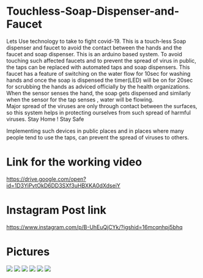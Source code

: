 # Touchless-Soap-Dispenser-and-Faucet

Lets Use technology to take to fight covid-19.
This is a touch-less Soap dispenser and faucet to avoid the contact between the hands and the faucet and soap dispenser. 
This is an arduino based system.
To avoid touching such affected faucets and to prevent the spread of virus in public, the taps can be replaced with automated taps and soap dispensers.
This faucet has a feature of switching on the water flow for 10sec for washing hands and once the soap is dispensed the timer(LED) will be on for 20sec for scrubbing the hands as adviced officially by the health organizations. When the sensor senses the hand, the soap gets dispensed and similarly when the sensor for the tap senses , water will be flowing.  
Major spread of the viruses are only through contact between the surfaces, so this system helps in protecting ourselves from such spread of harmful viruses.
Stay Home ! Stay Safe

Implementing such devices in public places and in places where many people tend to use the taps, can prevent the spread of viruses to others. 

  
# Link for the working video
https://drive.google.com/open?id=1D3YiPvtOkD6DD3SXf3uHBXKA0dXdseiY

# Instagram Post link
https://www.instagram.com/p/B-UhEuQjCYk/?igshid=16mcqnhpj5bhq
# Pictures
![](Images/1.jpg)
![](Images/2.jpg)
![](Images/3.jpg)
![](Images/4%20(2).jpg)
![](Images/5.JPG)
![](Images/6.jpg)
